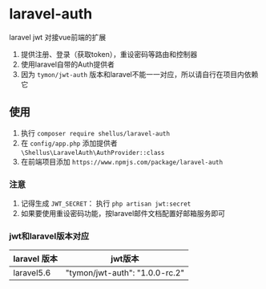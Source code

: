 # laravel-auth
laravel jwt 对接vue前端的扩展

1. 提供注册、登录（获取token），重设密码等路由和控制器
2. 使用laravel自带的Auth提供者
3. 因为 `tymon/jwt-auth` 版本和laravel不能一一对应，所以请自行在项目内依赖它

## 使用
1. 执行 `composer require shellus/laravel-auth`
2. 在 `config/app.php` 添加提供者 `\Shellus\LaravelAuth\AuthProvider::class`
3. 在前端项目添加 `https://www.npmjs.com/package/laravel-auth`

### 注意

1. 记得生成 `JWT_SECRET`： 执行 `php artisan jwt:secret`
2. 如果要使用重设密码功能，按laravel邮件文档配置好邮箱服务即可

### jwt和laravel版本对应

laravel 版本 | jwt版本
-|-
laravel5.6 | "tymon/jwt-auth": "1.0.0-rc.2" |


